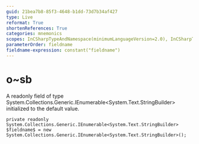 ```yaml
---
guid: 21bea7b8-85f3-4648-b1dd-73d7b34af427
type: Live
reformat: True
shortenReferences: True
categories: mnemonics
scopes: InCSharpTypeAndNamespace(minimumLanguageVersion=2.0), InCSharpTypeMember(minimumLanguageVersion=2.0)
parameterOrder: fieldname
fieldname-expression: constant("fieldname")
---
```


# o~sb

A readonly field of type System.Collections.Generic.IEnumerable<System.Text.StringBuilder> initialized to the default value.

```
private readonly System.Collections.Generic.IEnumerable<System.Text.StringBuilder> $fieldname$ = new System.Collections.Generic.IEnumerable<System.Text.StringBuilder>();
```
